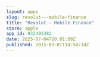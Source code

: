 ```yaml
---
layout: apps
slug: revolut---mobile-finance
title: "Revolut - Mobile Finance"
store: apple
app_id: 932493382
date: 2025-07-04T10:01:09Z
published: 2015-03-01T14:54:14Z
---
```

